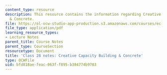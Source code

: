```yaml
---
content_type: resource
description: This resource contains the information regarding Creative Capacity Building
  & Concrete.
file: https://ol-ocw-studio-app-production.s3.amazonaws.com/courses/ec-701j-d-lab-i-development-fall-2009/bfd818aefeac063ff895b384774b9703_MITEC_701JF09_lec28_notes.pdf
file_type: application/pdf
learning_resource_types:
- Lecture Notes
parent_title: Course Notes
parent_type: CourseSection
resourcetype: Document
title: 'Class 28 notes: Creative Capacity Building & Concrete'
type: OCWFile
uid: bfd818ae-feac-063f-f895-b384774b9703
---
```


